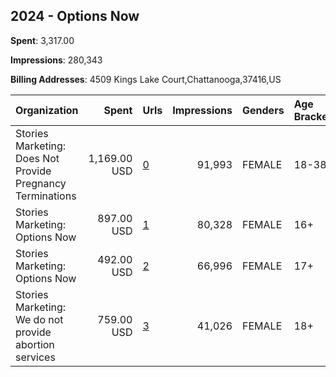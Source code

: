 ## 2024 - Options Now 
**Spent**: 3,317.00

**Impressions**: 280,343

**Billing Addresses**: 4509 Kings Lake Court,Chattanooga,37416,US

|Organization|Spent|Urls|Impressions|Genders|Age Brackets|Country Codes|
|:---|---:|:---|---:|:---|:---|:---|
|Stories Marketing: Does Not Provide Pregnancy Terminations|1,169.00 USD|[0](https://www.snap.com/political-ads/asset/412cb35ddcaf9a36cf183d1a954aad0214c934d253fbb5d95e3bb0a4d0208128?mediaType=mp4)|91,993|FEMALE|18-38|united states|
|Stories Marketing: Options Now|897.00 USD|[1](https://www.snap.com/political-ads/asset/2fd4a5d54f2581041546291ebd95219542a9c7b4d6eae13ac9e926e4fed3d3cf?mediaType=mp4)|80,328|FEMALE|16+|united states|
|Stories Marketing: Options Now|492.00 USD|[2](https://www.snap.com/political-ads/asset/c84cf637bf26b56b1bcbe3c0c24a650a7db65a2794cf522afc389ae7727c6140?mediaType=mp4)|66,996|FEMALE|17+|united states|
|Stories Marketing: We do not provide abortion services|759.00 USD|[3](https://www.snap.com/political-ads/asset/6d851eae6cfd7e5b06854d65f6319ff42f1f46d5ae6a8c7b1abf0a82d41f5a00?mediaType=mp4)|41,026|FEMALE|18+|united states|
